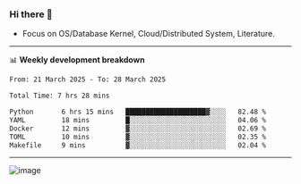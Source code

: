 ### Hi there 👋
<!-- * Daily Meditation via Leetcode/Competitive-Programming. -->
* Focus on OS/Database Kernel, Cloud/Distributed System, Literature.

-------

📊 **Weekly development breakdown**
<!--START_SECTION:waka-->

```txt
From: 21 March 2025 - To: 28 March 2025

Total Time: 7 hrs 28 mins

Python       6 hrs 15 mins   ████████████████████▓░░░░   82.48 %
YAML         18 mins         █░░░░░░░░░░░░░░░░░░░░░░░░   04.06 %
Docker       12 mins         ▓░░░░░░░░░░░░░░░░░░░░░░░░   02.69 %
TOML         10 mins         ▓░░░░░░░░░░░░░░░░░░░░░░░░   02.35 %
Makefile     9 mins          ▓░░░░░░░░░░░░░░░░░░░░░░░░   02.04 %
```

<!--END_SECTION:waka-->

-------

<!-- [![Leetcode Stats](https://leetcard.jacoblin.cool/hzhang413?font=Fira+Mono)](https://leetcode.com/fxrc) -->
![image](./cyberpunk-ghost-in-the-shell.gif)
<!--![image](./gis-archive.png)-->

